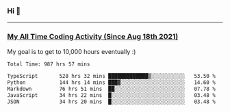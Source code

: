 ### Hi 🙂

---

### <a href="https://wakatime.com/@Eroxl">My All Time Coding Activity (Since Aug 18th 2021)</a>
My goal is to get to 10,000 hours eventually :)
<!--START_SECTION:waka-->

```txt
Total Time: 987 hrs 57 mins

TypeScript       528 hrs 32 mins █████████████▒░░░░░░░░░░░   53.50 %
Python           144 hrs 14 mins ███▓░░░░░░░░░░░░░░░░░░░░░   14.60 %
Markdown         76 hrs 51 mins  ██░░░░░░░░░░░░░░░░░░░░░░░   07.78 %
JavaScript       34 hrs 22 mins  █░░░░░░░░░░░░░░░░░░░░░░░░   03.48 %
JSON             34 hrs 20 mins  █░░░░░░░░░░░░░░░░░░░░░░░░   03.48 %
```

<!--END_SECTION:waka-->
